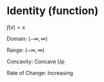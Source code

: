 # Identity (function)

$f(x)=x$

Domain: $(-\infty,\infty)$

Range: $(-\infty,\infty)$

Concavity: Concave Up

Rate of Change: Increasing
